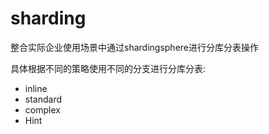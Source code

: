 # sharding
整合实际企业使用场景中通过shardingsphere进行分库分表操作

具体根据不同的策略使用不同的分支进行分库分表:

- inline
- standard
- complex
- Hint
